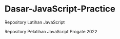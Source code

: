 # Dasar-JavaScript-Practice
Repository Latihan JavaScript

Repository Pelatihan JavaScript Progate 2022
